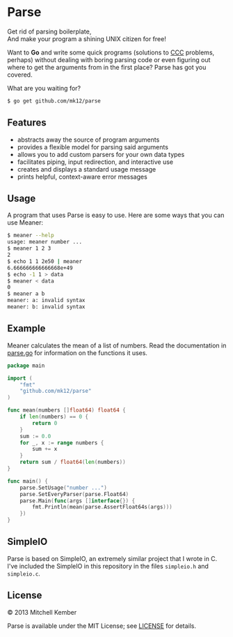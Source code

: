 # Parse

Get rid of parsing boilerplate,  
And make your program a shining UNIX citizen for free!

Want to **Go** and write some quick programs (solutions to [CCC][] problems, perhaps) without dealing with boring parsing code or even figuring out where to get the arguments from in the first place? Parse has got you covered.

What are you waiting for?

```sh
$ go get github.com/mk12/parse
```

[CCC]: http://www.cemc.uwaterloo.ca/contests/computing.html

## Features

- abstracts away the source of program arguments
- provides a flexible model for parsing said arguments
- allows you to add custom parsers for your own data types
- facilitates piping, input redirection, and interactive use
- creates and displays a standard usage message
- prints helpful, context-aware error messages

## Usage

A program that uses Parse is easy to use. Here are some ways that you can use Meaner:

```sh
$ meaner --help
usage: meaner number ...
$ meaner 1 2 3
2
$ echo 1 1 2e50 | meaner
6.666666666666668e+49
$ echo -1 1 > data
$ meaner < data
0
$ meaner a b
meaner: a: invalid syntax
meaner: b: invalid syntax
```

## Example

Meaner calculates the mean of a list of numbers. Read the documentation in [parse.go](parse.go) for information on the functions it uses.

```go
package main

import (
    "fmt"
    "github.com/mk12/parse"
)

func mean(numbers []float64) float64 {
    if len(numbers) == 0 {
        return 0
    }
    sum := 0.0
    for _, x := range numbers {
        sum += x
    }
    return sum / float64(len(numbers))
}

func main() {
    parse.SetUsage("number ...")
    parse.SetEveryParser(parse.Float64)
    parse.Main(func(args []interface{}) {
        fmt.Println(mean(parse.AssertFloat64s(args)))
    })
}
```

## SimpleIO

Parse is based on SimpleIO, an extremely similar project that I wrote in C. I've included the SimpleIO in this repository in the files `simpleio.h` and `simpleio.c`.

## License

© 2013 Mitchell Kember

Parse is available under the MIT License; see [LICENSE](LICENSE.md) for details.
